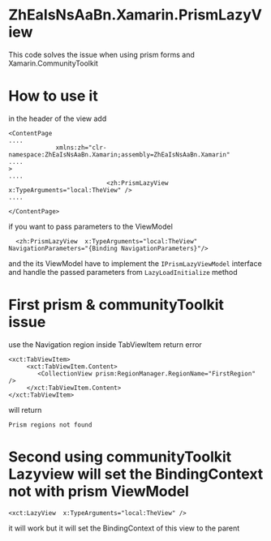 # ZhEaIsNsAaBn.Xamarin.PrismLazyView

This code solves the issue when using prism forms and Xamarin.CommunityToolkit

# How to use it

in the header of the view add 
```xaml
<ContentPage 
....
             xmlns:zh="clr-namespace:ZhEaIsNsAaBn.Xamarin;assembly=ZhEaIsNsAaBn.Xamarin"
....
>
....
                           <zh:PrismLazyView  x:TypeArguments="local:TheView" />
....

</ContentPage>
```

if you want to pass parameters to the ViewModel 
```xaml
  <zh:PrismLazyView  x:TypeArguments="local:TheView" NavigationParameters="{Binding NavigationParameters}"/>
```
and the its ViewModel have to implement the ``IPrismLazyViewModel`` interface and handle the passed parameters from ``LazyLoadInitialize`` method



# First prism & communityToolkit issue 
 use the Navigation region inside TabViewItem return error
```xaml
<xct:TabViewItem>
     <xct:TabViewItem.Content>
        <CollectionView prism:RegionManager.RegionName="FirstRegion" />
     </xct:TabViewItem.Content>
</xct:TabViewItem>
```
will return 
````
Prism regions not found
````

# Second using  communityToolkit Lazyview will set the BindingContext not with prism ViewModel
```
<xct:LazyView  x:TypeArguments="local:TheView" />
```
it will work but it will set the BindingContext of this view to the parent 